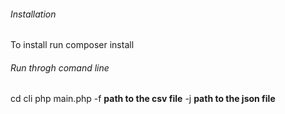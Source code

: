 ###### Installation
To install run composer install

###### Run throgh comand line 
cd cli
php main.php -f **path to the csv file** -j **path to the json file**  
